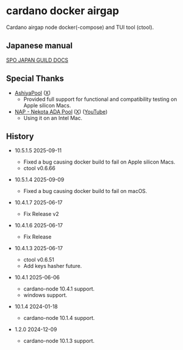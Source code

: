 # cardano docker airgap
Cardano airgap node docker(-compose) and TUI tool (ctool).


## Japanese manual

[SPO JAPAN GUILD DOCS](https://e-frontier.systems/cardano/site/setup/docker-air-gap-guid/index.html)


## Special Thanks

- [AshiyaPool](https://www.ashiyapool.com/) ([X](https://x.com/AshiyaPool))
    - Provided full support for functional and compatibility testing on Apple silicon Macs.
- [NAP - Nekota ADA Pool](https://www.publickey.co.jp/) ([X](https://x.com/necotaSensei)) ([YouTube](https://www.youtube.com/@nap-nekota_cardano))
    - Using it on an Intel Mac.

## History

- 10.5.1.5 2025-09-11
    - Fixed a bug causing docker build to fail on Apple silicon Macs.
    - ctool v0.6.66

- 10.5.1.4 2025-09-09
    - Fixed a bug causing docker build to fail on macOS.

- 10.4.1.7 2025-06-17
    - Fix Release v2

- 10.4.1.6 2025-06-17
    - Fix Release

- 10.4.1.3 2025-06-17
    - ctool v0.6.51
    - Add keys hasher future.

- 10.4.1 2025-06-06
    - cardano-node 10.4.1 support.
    - windows support.

- 10.1.4 2024-01-18
    - cardano-node 10.1.4 support.

- 1.2.0 2024-12-09
    - cardano-node 10.1.3 support. 

